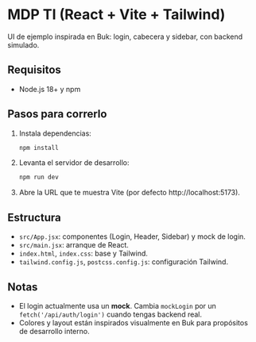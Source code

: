 # MDP TI (React + Vite + Tailwind)

UI de ejemplo inspirada en Buk: login, cabecera y sidebar, con backend simulado.

## Requisitos
- Node.js 18+ y npm

## Pasos para correrlo
1. Instala dependencias:
   ```bash
   npm install
   ```
2. Levanta el servidor de desarrollo:
   ```bash
   npm run dev
   ```
3. Abre la URL que te muestra Vite (por defecto http://localhost:5173).

## Estructura
- `src/App.jsx`: componentes (Login, Header, Sidebar) y mock de login.
- `src/main.jsx`: arranque de React.
- `index.html`, `index.css`: base y Tailwind.
- `tailwind.config.js`, `postcss.config.js`: configuración Tailwind.

## Notas
- El login actualmente usa un **mock**. Cambia `mockLogin` por un `fetch('/api/auth/login')` cuando tengas backend real.
- Colores y layout están inspirados visualmente en Buk para propósitos de desarrollo interno.
